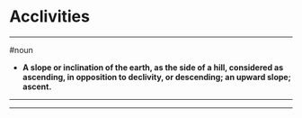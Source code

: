 # Acclivities
---
#noun
- **A slope or inclination of the earth, as the side of a hill, considered as ascending, in opposition to declivity, or descending; an upward slope; ascent.**
---
---
